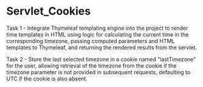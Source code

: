 # Servlet_Cookies

Task 1 - Integrate Thymeleaf templating engine into the project to render time templates in HTML using logic for calculating the current time in the corresponding 
timezone, passing computed parameters and HTML templates to Thymeleaf, and returning the rendered results from the servlet.

Task 2 - Store the last selected timezone in a cookie named "lastTimezone" for the user, allowing retrieval of the timezone from the cookie if the 
timezone parameter is not provided in subsequent requests, defaulting to UTC if the cookie is also absent.

